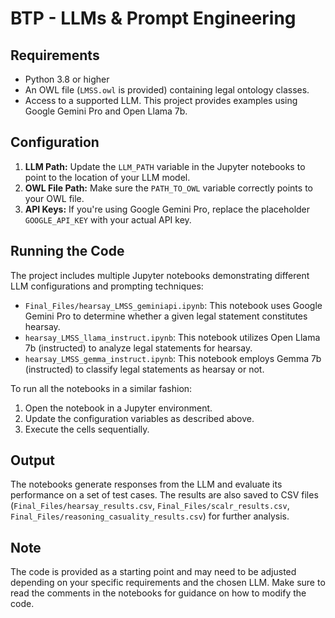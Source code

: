 # BTP - LLMs & Prompt Engineering

## Requirements

* Python 3.8 or higher
* An OWL file (`LMSS.owl` is provided) containing legal ontology classes.
* Access to a supported LLM. This project provides examples using Google Gemini Pro and Open Llama 7b.  

## Configuration

1. **LLM Path:** Update the `LLM_PATH` variable in the Jupyter notebooks to point to the location of your LLM model.  
2. **OWL File Path:** Make sure the `PATH_TO_OWL` variable correctly points to your OWL file. 
3. **API Keys:** If you're using Google Gemini Pro, replace the placeholder `GOOGLE_API_KEY` with your actual API key.

## Running the Code

The project includes multiple Jupyter notebooks demonstrating different LLM configurations and prompting techniques:

* `Final_Files/hearsay_LMSS_geminiapi.ipynb`: This notebook uses Google Gemini Pro to determine whether a given legal statement constitutes hearsay.
* `hearsay_LMSS_llama_instruct.ipynb`: This notebook utilizes Open Llama 7b (instructed) to analyze legal statements for hearsay.
* `hearsay_LMSS_gemma_instruct.ipynb`: This notebook employs Gemma 7b (instructed) to classify legal statements as hearsay or not.

To run all the notebooks in a similar fashion:

1. Open the notebook in a Jupyter environment.
2. Update the configuration variables as described above.
3. Execute the cells sequentially.

## Output

The notebooks generate responses from the LLM and evaluate its performance on a set of test cases. The results are also saved to CSV files (`Final_Files/hearsay_results.csv`, `Final_Files/scalr_results.csv`, `Final_Files/reasoning_casuality_results.csv`) for further analysis.

## Note

The code is provided as a starting point and may need to be adjusted depending on your specific requirements and the chosen LLM. Make sure to read the comments in the notebooks for guidance on how to modify the code.